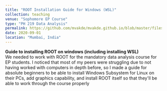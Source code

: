```yaml
---
title: "ROOT Installation Guide for Windows (WSL)"
collection: teaching
venue: "Sophomore EP Course"
type: "PH 219 Data Analysis"
permalink: https://github.com/mvakde/mvakde.github.io/blob/master/files/Root_Installation_Guide_for_Windows_WSL.pdf
date: 2020-09-01
location: "Mumbai, India"
---
```

**Guide to installing ROOT on windows (including installing WSL)**  
We needed to work with ROOT for the mandatory data analysis course for EP students. I noticed that most of my peers were struggling due to not having worked with computers in depth before, so I made a guide for absolute beginners to be able to install Windows Subsystem for Linux on their PCs, add graphics capability, and install ROOT itself so that they'll be able to work through the course properly
<!--more-->